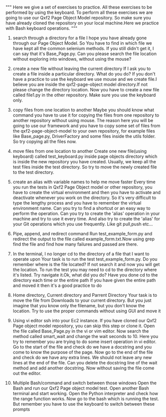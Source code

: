 """
Here we give a set of exercises to practice. All these exercises to be performed by using the keyboard. To perform all these exercises we are going to use our Qxf2 Page Object Model repository. So make sure you have already cloned the repository on your local machine.Here we practice with Bash keyboard operations.
"""

1. search through a directory for a file
    I hope you have already gone through our Page Object Model. So You have to find in which file we have kept all the common selenium methods. If you still didn't get it, I can say that it's Base_Page.py. Can you please search the file location without exploring into windows, without using the mouse?

2. create a new file without leaving the current directory
    If I ask you to create a file inside a particular directory. What do you do?
    If you don't have a practice to use the keyboard we use mouse and we create file.I believe you are inside the qxf2-page-object model directory.If not please change the directory location. Now you have to create a new file called file1.py in the other repository. Make sure you use the keyboard only.

3. copy files from one location to another
    Maybe you should know what command you have to use it for copying the files from one repository to another repository without using mouse. The reason here you will be going to use our framework and you have to copy some set of files from the qxf2-page-object-model to your own repository, for example files like Base_page.py, DriverFactory and some files inside the utils folder. So try copying all the files now.

4. move files from one location to another
    Create one new file(using keyboard) called test_keyboard.py inside page objects directory which is inside the new repository you have created. Usually, we keep all the test files inside the test directory. So try to move the newly created file to the test directory.

5. create an alias with variable names to help me move faster
    Every time you run the tests in Qxf2 Page Object model or other repository, you have to create the virtual environment and then you have to activate and deactivate whenever you work on the directory. So it's very difficult to type the lengthy process and you have to remember the virtual environment name. Can you try to find a shortcut or an easy way to perform the operation. Can you try to create the 'alias' operation in your machine and try to use it every time. And also try to create the 'alias' for your Git operations which you use frequently. Like git pull,push etc...

6. Pipe, append, and redirect command
    Run test_example_form.py and redirect the output to the file called example_form.txt.Now using grep find the file and find how many failures and passed are there.

7. In the terminal, I no longer cd to the directory of a file that I want to operate upon
    Your task is to run the test test_example_form.py. Do you remember where is the file located? If not search it and now you will get the location. To run the test you may need to cd to the directory where it's listed. Try navigate it.Ok, what did you do?
    Have you done cd to the directory each time or the entire path
    If you have given the entire path and moved it then it's a good practice to do

9. Home directory, Current directory and Parrent Directory
    Your task is to move the file from Downloads to your current directory. But you just imagine that you know only the filename, but you don't know the location. Try to use the proper commands without using GUI and move it

10. Using vi editor
    ssh into your Ec2 instance. If you have cloned our Qxf2 Page object model repository,  you can skip this step or clone it. Open the file called Base_Page.py in the vi or vim editor.
    Now search the method called smart_wait and change the wait seconds to 10. Here you try to remember you are trying to do some insert operation in vi editor. Go to the start of the file and check do we have a docstring and you come to know the purpose of the page. Now go to the end of the file and check do we have any extra lines. We should not leave any new lines at the end of the file. Can you delete the docstring line of the wait method and add another docstring. Now without saving the file come out the editor.

11. Multiple Bash/command and switch between those windows
    Open the Bash and run our Qxf2 Page object model test. Open another Bash terminal and start working. Open the Python interpreter and check how the range function works. Now go to the bash which is running the test. But remember you have to use the keyboard to switch between these prompts


